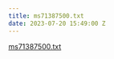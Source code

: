 ```yaml
---
title: ms71387500.txt
date: 2023-07-20 15:49:00 Z
---
```


[ms71387500.txt](/uploads/ms71387500.txt)